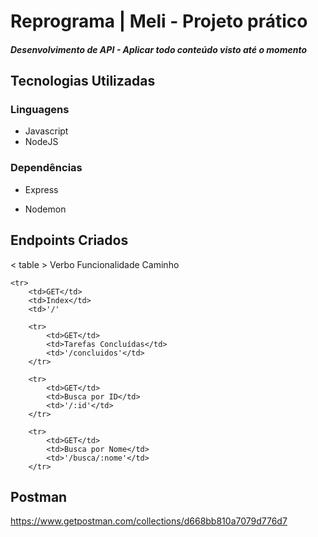 # Reprograma | Meli - Projeto prático
##### Desenvolvimento de API - Aplicar todo conteúdo visto até o momento

## Tecnologias Utilizadas
### Linguagens
- Javascript<br>
- NodeJS<br>

### Dependências
- Express<br>

- Nodemon<br>

## Endpoints Criados

< table >
    <thead>
        <th>Verbo</th>
        <th>Funcionalidade</th>
        <th>Caminho</th>
    </thead>

    <tr>
        <td>GET</td>
        <td>Index</td>
        <td>'/'
</tr>

        <tr>
            <td>GET</td>
            <td>Tarefas Concluídas</td>
            <td>'/concluidos'</td>
        </tr>

        <tr>
            <td>GET</td>
            <td>Busca por ID</td>
            <td>'/:id'</td>
        </tr>

        <tr>
            <td>GET</td>
            <td>Busca por Nome</td>
            <td>'/busca/:nome'</td>
        </tr>
 </table>



## Postman

https://www.getpostman.com/collections/d668bb810a7079d776d7
